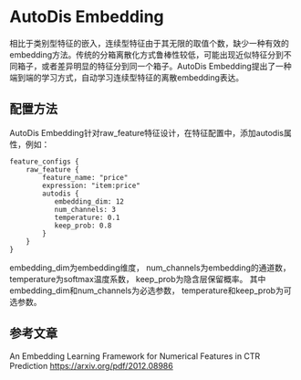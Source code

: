 # AutoDis Embedding

相比于类别型特征的嵌入，连续型特征由于其无限的取值个数，缺少一种有效的embedding方法。传统的分箱离散化方式鲁棒性较低，可能出现近似特征分到不同箱子，或者差异明显的特征分到同一个箱子。AutoDis Embedding提出了一种端到端的学习方式，自动学习连续型特征的离散embedding表达。

## 配置方法

AutoDis Embedding针对raw_feature特征设计，在特征配置中，添加autodis属性，例如：

```
feature_configs {
    raw_feature {
        feature_name: "price"
        expression: "item:price"
        autodis {
           embedding_dim: 12
           num_channels: 3
           temperature: 0.1
           keep_prob: 0.8
        }
    }
}
```

embedding_dim为embedding维度， num_channels为embedding的通道数， temperature为softmax温度系数， keep_prob为隐含层保留概率。
其中embedding_dim和num_channels为必选参数， temperature和keep_prob为可选参数。

## 参考文章

An Embedding Learning Framework for Numerical Features in CTR Prediction
https://arxiv.org/pdf/2012.08986
